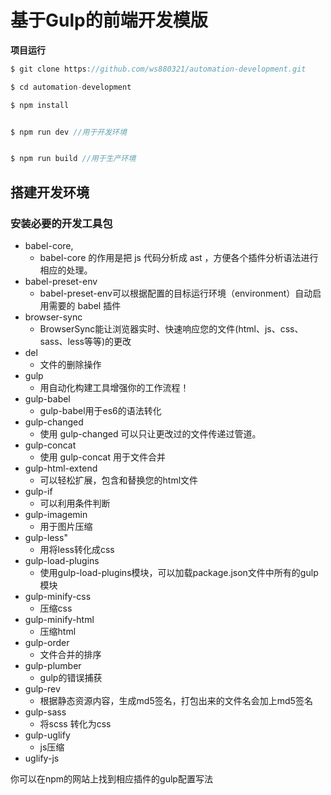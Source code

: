 # 基于Gulp的前端开发模版






**项目运行**
```javascript
$ git clone https://github.com/ws880321/automation-development.git

$ cd automation-development

$ npm install


$ npm run dev //用于开发环境


$ npm run build //用于生产环境
```


## 搭建开发环境


### 安装必要的开发工具包

   +  babel-core,
      +  babel-core 的作用是把 js 代码分析成 ast ，方便各个插件分析语法进行相应的处理。
   +  babel-preset-env
      +  babel-preset-env可以根据配置的目标运行环境（environment）自动启用需要的 babel 插件
   +  browser-sync
      +  BrowserSync能让浏览器实时、快速响应您的文件(html、js、css、sass、less等等)的更改
   +  del
      +  文件的删除操作
   +  gulp
      +  用自动化构建工具增强你的工作流程！
   +  gulp-babel
      +  gulp-babel用于es6的语法转化
   +  gulp-changed
      +  使用 gulp-changed 可以只让更改过的文件传递过管道。
   +  gulp-concat
      +   使用 gulp-concat  用于文件合并
   +  gulp-html-extend
      +  可以轻松扩展，包含和替换您的html文件
   +  gulp-if
      +  可以利用条件判断
   +  gulp-imagemin
      +  用于图片压缩
   +  gulp-less"
      +  用将less转化成css
   +  gulp-load-plugins
      +  使用gulp-load-plugins模块，可以加载package.json文件中所有的gulp模块
   +  gulp-minify-css
      +  压缩css
   +  gulp-minify-html
      +  压缩html
   +  gulp-order
      +  文件合并的排序
   +  gulp-plumber
      +  gulp的错误捕获
   +  gulp-rev
      +  根据静态资源内容，生成md5签名，打包出来的文件名会加上md5签名
   +  gulp-sass
      + 将scss  转化为css
   +  gulp-uglify
      + js压缩
   +  uglify-js






你可以在npm的网站上找到相应插件的gulp配置写法


